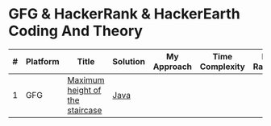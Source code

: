 # GFG & HackerRank  & HackerEarth Coding And Theory


| # | Platform |Title | Solution | My Approach           |Time Complexity| My Ratings |
|---| -----------|----- | -------- | --------------------- | --------------| ------------|
| 1 | GFG|[Maximum height of the staircase](https://practice.geeksforgeeks.org/problems/maximum-height-of-the-staircase5755/1#) | [Java](https://siddarthkanted.wordpress.com/2019/06/27/1222/) | ||



